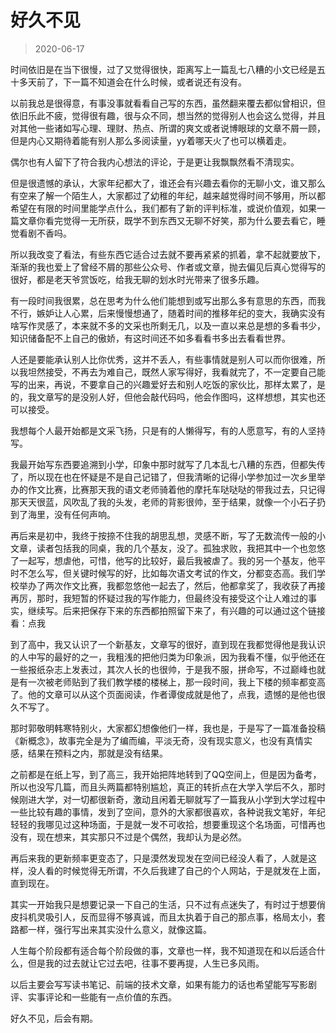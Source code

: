 # 好久不见

> 2020-06-17

时间依旧是在当下很慢，过了又觉得很快，距离写上一篇乱七八糟的小文已经是五十多天前了，下一篇不知道会在什么时候，或者说还有没有。


以前我总是很得意，有事没事就看看自己写的东西，虽然翻来覆去都似曾相识，但依旧乐此不疲，觉得很有趣，很与众不同，想当然的觉得别人也会这么觉得，并且对其他一些诸如写心理、理财、热点、所谓的爽文或者说博眼球的文章不屑一顾，但是内心又期待着能有别人那么多阅读量，yy着哪天火了也可以横着走。


偶尔也有人留下了符合我内心想法的评论，于是更让我飘飘然看不清现实。


但是很遗憾的承认，大家年纪都大了，谁还会有兴趣去看你的无聊小文，谁又那么有空来了解一个陌生人，大家都过了幼稚的年纪，越来越觉得时间不够用，所以都希望在有限的时间里能学点什么，我们都有了新的评判标准，或说价值观，如果一篇文章你看完觉得一无所获，既学不到东西又无聊不好笑，那为什么要去看它，睡觉看剧不香吗。


所以我改变了看法，有些东西它适合过去就不要再紧紧的抓着，拿不起就要放下，渐渐的我也爱上了曾经不屑的那些公众号、作者或文章，抛去偏见后真心觉得写的很好，都是老天爷赏饭吃，给我无聊的划水时光带来了很多乐趣。


有一段时间我很累，总在思考为什么他们能想到或写出那么多有意思的东西，而我不行，嫉妒让人心累，后来慢慢想通了，随着时间的推移年纪的变大，我确实没有啥写作灵感了，本来就不多的文采也所剩无几，以及一直以来总是想的多看书少，知识储备配不上自己的傲娇，有这时间还不如多看看书多出去看看世界。


人还是要能承认别人比你优秀，这并不丢人，有些事情就是别人可以而你很难，所以我坦然接受，不再去为难自己，既然人家写得好，我看就完了，不一定要自己能写的出来，再说，不要拿自己的兴趣爱好去和别人吃饭的家伙比，那样太累了，是的，我文章写的是没别人好，但他会敲代码吗，他会作图吗，这样想想，其实也还可以接受。


我想每个人最开始都是文采飞扬，只是有的人懒得写，有的人愿意写，有的人坚持写。


我最开始写东西要追溯到小学，印象中那时就写了几本乱七八糟的东西，但都失传了，所以现在也在怀疑是不是自己记错了，但我清晰的记得小学参加过一次乡里举办的作文比赛，比赛那天我的语文老师骑着他的摩托车哒哒哒的带我过去，只记得那天天很蓝，风吹乱了我的头发，老师的背影很帅，至于结果，就像一个小石子扔到了海里，没有任何声响。


再后来是初中，我终于按捺不住我的胡思乱想，灵感不断，写了无数流传一般的小文章，读者包括我的同桌，我的几个基友，没了。孤独求败，我把其中一个也忽悠了一起写，想虐他，可惜，他写的比较好，最后我被虐了。我的另一个基友，他平时不怎么写，但关键时候写的好，比如每次语文考试的作文，分都变态高。我们学校举办了两次作文比赛，我都忽悠他一起去了，然后，他都拿奖了，我收获了再接再厉，那时，我短暂的怀疑过我的写作能力，但最终没有接受这个让人难过的事实，继续写。后来把保存下来的东西都拍照留下来了，有兴趣的可以通过这个链接看：点我


到了高中，我又认识了一个新基友，文章写的很好，直到现在我都觉得他是我认识的人中写的最好的之一，我粗浅的把他归类为印象派，因为我看不懂，似乎他还在一些报纸杂志上发表过，其次人长的也很帅，于是我不服，拼命写，不过巅峰也就是有一次被老师贴到了我们教学楼的楼梯上，那一段时间，我上下楼的频率都变高了。他的文章可以从这个页面阅读，作者谭俊成就是他了，点我，遗憾的是他也很久不写了。


那时郭敬明韩寒特别火，大家都幻想像他们一样，我也是，于是写了一篇准备投稿《新概念》，故事完全是为了编而编，平淡无奇，没有现实意义，也没有真情实感，结果在预料之内，那就是没有结果。


之前都是在纸上写，到了高三，我开始把阵地转到了QQ空间上，但是因为备考，所以也没写几篇，而且头两篇都特别尴尬，真正的转折点在大学入学后不久，那时候刚进大学，对一切都很新奇，激动且闲着无聊就写了一篇我从小学到大学过程中一些比较有趣的事情，发到了空间，意外的大家都很喜欢，各种说我文笔好，年纪轻轻的我哪见过这种场面，于是就一发不可收拾，想要重现这个名场面，可惜再也没有，现在想来，其实那只不过是个偶然，我却认为是必然。


再后来我的更新频率更变态了，只是漠然发现发在空间已经没人看了，人就是这样，没人看的时候觉得无所谓，不久后我建了自己的个人网站，于是就发在上面，直到现在。


其实一开始我只是想要记录一下自己的生活，只不过有点迷失了，有时过于想要俏皮抖机灵吸引人，反而显得不够真诚，而且太执着于自己的那点事，格局太小，套路都一样，强行写出来其实没什么意义，就像这篇。


人生每个阶段都有适合每个阶段做的事，文章也一样，我不知道现在和以后适合什么，但是我的过去就让它过去吧，往事不要再提，人生已多风雨。


以后主要会写写读书笔记、前端的技术文章，如果有能力的话也希望能写写影剧评、实事评论和一些能有一点价值的东西。


好久不见，后会有期。

